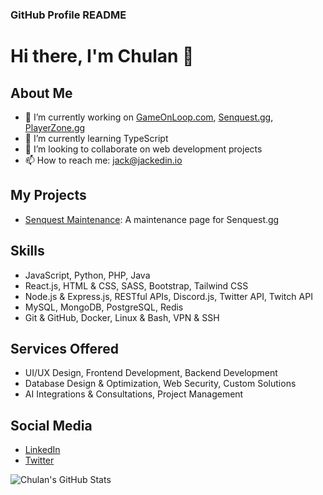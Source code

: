 ### GitHub Profile README

# Hi there, I'm Chulan 👋

## About Me
- 🔭 I’m currently working on [GameOnLoop.com](https://gameonloop.com), [Senquest.gg](https://senquest.gg), [PlayerZone.gg](https://PlayerZone.gg)
- 🌱 I’m currently learning TypeScript
- 👯 I’m looking to collaborate on web development projects
- 📫 How to reach me: jack@jackedin.io

## My Projects
- [Senquest Maintenance](https://github.com/chulan91/senquest-maintenance): A maintenance page for Senquest.gg

## Skills
- JavaScript, Python, PHP, Java
- React.js, HTML & CSS, SASS, Bootstrap, Tailwind CSS
- Node.js & Express.js, RESTful APIs, Discord.js, Twitter API, Twitch API
- MySQL, MongoDB, PostgreSQL, Redis
- Git & GitHub, Docker, Linux & Bash, VPN & SSH

## Services Offered
- UI/UX Design, Frontend Development, Backend Development
- Database Design & Optimization, Web Security, Custom Solutions
- AI Integrations & Consultations, Project Management

## Social Media
- [LinkedIn](https://www.linkedin.com/in/chulan91)
- [Twitter](https://twitter.com/chulan91)

![Chulan's GitHub Stats](https://github-readme-stats.vercel.app/api?username=chulan91&show_icons=true&theme=radical)
